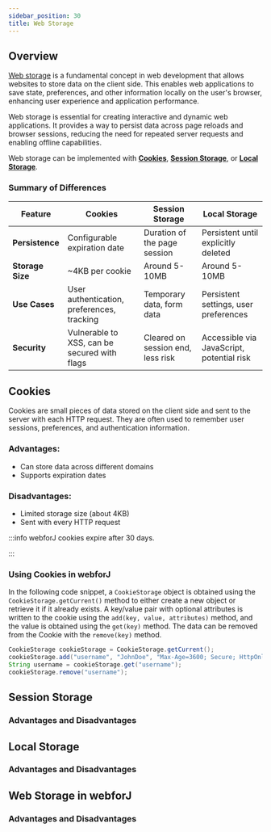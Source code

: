 ```yaml
---
sidebar_position: 30
title: Web Storage
---
```


## Overview
[Web storage](https://developer.mozilla.org/en-US/docs/Web/API/Web_Storage_API) is a fundamental concept in web development that allows websites to store data on the client side. This enables web applications to save state, preferences, and other information locally on the user's browser, enhancing user experience and application performance.

Web storage is essential for creating interactive and dynamic web applications. It provides a way to persist data across page reloads and browser sessions, reducing the need for repeated server requests and enabling offline capabilities.

Web storage can be implemented with [**Cookies**](#cookies), [**Session Storage**](#session-storage), or [**Local Storage**](#local-storage).

### Summary of Differences
| Feature            | Cookies                                      | Session Storage                          | Local Storage                            |
|--------------------|----------------------------------------------|------------------------------------------|------------------------------------------|
| **Persistence**    | Configurable expiration date                 | Duration of the page session             | Persistent until explicitly deleted      |
| **Storage Size**   | ~4KB per cookie                              | Around 5-10MB                            | Around 5-10MB                            |
| **Use Cases**      | User authentication, preferences, tracking   | Temporary data, form data                | Persistent settings, user preferences    |
| **Security**       | Vulnerable to XSS, can be secured with flags | Cleared on session end, less risk        | Accessible via JavaScript, potential risk|


## Cookies
Cookies are small pieces of data stored on the client side and sent to the server with each HTTP request. They are often used to remember user sessions, preferences, and authentication information.

### Advantages:
- Can store data across different domains
- Supports expiration dates

### Disadvantages:
- Limited storage size (about 4KB)
- Sent with every HTTP request

:::info
webforJ cookies expire after 30 days.
<!-- Is this configurable? -->
:::

### Using Cookies in webforJ
In the following code snippet, a `CookieStorage` object is obtained using the `CookieStorage.getCurrent()` method to either create a new object or retrieve it if it already exists. A key/value pair with optional attributes is written to the cookie using the `add(key, value, attributes)` method, and the value is obtained using the `get(key)` method. The data can be removed from the Cookie with the `remove(key)` method.

```java
CookieStorage cookieStorage = CookieStorage.getCurrent();
cookieStorage.add("username", "JohnDoe", "Max-Age=3600; Secure; HttpOnly");
String username = cookieStorage.get("username");
cookieStorage.remove("username");
```

## Session Storage
### Advantages and Disadvantages

## Local Storage
### Advantages and Disadvantages

## Web Storage in webforJ
### Advantages and Disadvantages
